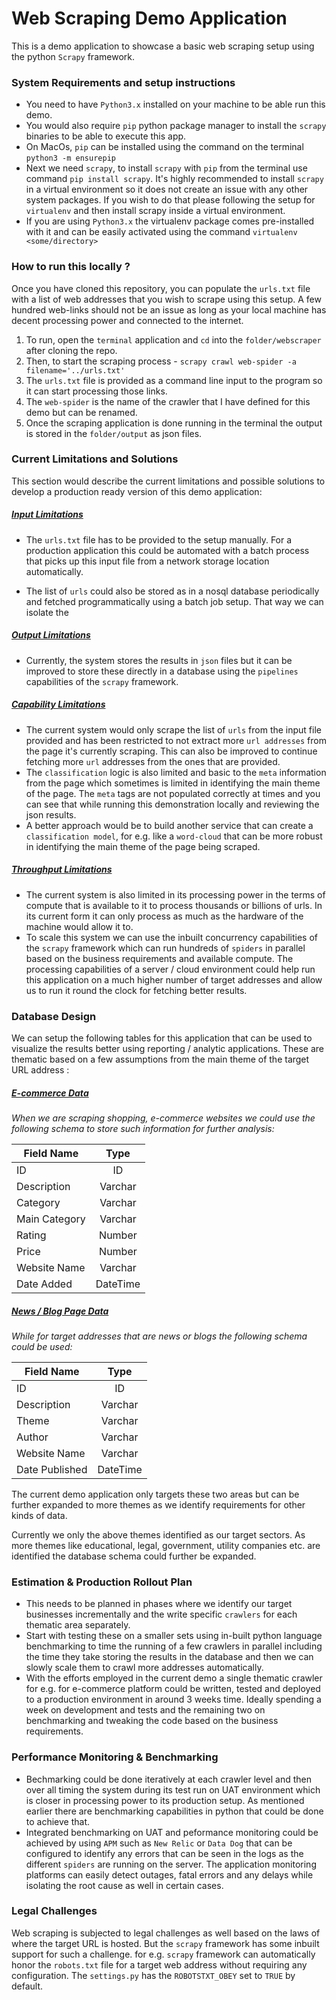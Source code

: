 # Web Scraping Demo Application
This is a demo application to showcase a basic web scraping setup using the python `Scrapy` framework.

### System Requirements and setup instructions
- You need to have `Python3.x` installed on your machine to be able run this demo.
- You would also require `pip` python package manager to install the `scrapy` binaries to be able to execute this app.
- On MacOs, `pip` can be installed using the command on the terminal `python3 -m ensurepip`
- Next we need `scrapy`, to install `scrapy` with `pip` from the terminal use command `pip install scrapy`. It's highly recommended to install `scrapy` in a virtual environment so it does not create an issue with any other system packages. If you wish to do that please following the setup for `virtualenv` and then install scrapy inside a virtual environment. 
- If you are using `Python3.x` the virtualenv package comes pre-installed with it and can be easily activated using the command `virtualenv <some/directory>`

### How to run this locally ?
Once you have cloned this repository, you can populate the `urls.txt` file with a list of web addresses that you wish to scrape using this setup. A few hundred web-links should not be an issue as long as your local machine has decent processing power and connected to the internet.

1. To run, open the `terminal` application and `cd` into the `folder/webscraper` after cloning the repo.
2. Then, to start the scraping process - `scrapy crawl web-spider -a filename='../urls.txt'`
3. The `urls.txt` file is provided as a command line input to the program so it can start processing those links.
4. The `web-spider` is the name of the crawler that I have defined for this demo but can be renamed.
5. Once the scraping application is done running in the terminal the output is stored in the `folder/output` as json files.

### Current Limitations and Solutions
This section would describe the current limitations and possible solutions to develop a production ready version of this demo application:
    
##### <u>Input Limitations</u>
- The `urls.txt` file has to be provided to the setup manually. For a production application this could be automated with a batch process that picks up this input file from a network storage location automatically.

- The list of `urls` could also be stored as in a nosql database periodically and fetched programmatically using a batch job setup. That way we can isolate the 

##### <u>Output Limitations</u>
- Currently, the system stores the results in `json` files but it can be improved to store these directly in a database using the `pipelines` capabilities of the `scrapy` framework.

##### <u>Capability Limitations</u>
- The current system would only scrape the list of `urls` from the input file provided and has been restricted to not extract more `url addresses` from the page it's currently scraping. This can also be improved to continue fetching more `url` addresses from the ones that are provided.
- The `classification` logic is also limited and basic to the `meta` information from the page which sometimes is limited in identifying the main theme of the page. The `meta` tags are not populated correctly at times and you can see that while running this demonstration locally and reviewing the json results.
- A better approach would be to build another service that can create a `classification model`, for e.g. like a `word-cloud` that can be more robust in identifying the main theme of the page being scraped.

##### <u>Throughput Limitations</u>
- The current system is also limited in its processing power in the terms of compute that is available to it to process thousands or billions of urls. In its current form it can only process as much as the hardware of the machine would allow it to.
- To scale this system we can use the inbuilt concurrency capabilities of the `scrapy` framework which can run hundreds of `spiders` in parallel based on the business requirements and available compute. The processing capabilities of a server / cloud environment could help run this application on a much higher number of target addresses and allow us to run it round the clock for fetching better results.

### Database Design
We can setup the following tables for this application that can be used to visualize the results better using reporting / analytic applications. These are thematic based on a few assumptions from the main theme of the target URL address :

##### <u>E-commerce Data</u>
<i>When we are scraping shopping, e-commerce websites we could use the following schema to store such information for further analysis:</i>

| Field Name    |   Type  |
|---------------|:-------:|
| ID            |   ID    |
| Description   | Varchar |
| Category      | Varchar |
| Main Category | Varchar |
| Rating        | Number  |
| Price         | Number  |
| Website Name  | Varchar |
| Date Added    | DateTime|

##### <u>News / Blog Page Data</u>
<i>While for target addresses that are news or blogs the following schema could be used:</i>

| Field Name      |   Type  |
|-----------------|:-------:|
| ID              |   ID    |
| Description     | Varchar |
| Theme           | Varchar |
| Author          | Varchar |
| Website Name    | Varchar |
| Date Published  | DateTime|

The current demo application only targets these two areas but can be further expanded to more themes as we identify requirements for other kinds of data.

Currently we only the above themes identified as our target sectors. As more themes like educational, legal, government, utility companies etc. are identified the database schema could further be expanded.

### Estimation & Production Rollout Plan
- This needs to be planned in phases where we identify our target businesses incrementally and the write specific `crawlers` for each thematic area separately.
- Start with testing these on a smaller sets using in-built python language benchmarking to time the running of a few crawlers in parallel including the time they take storing the results in the database and then we can slowly scale them to crawl more addresses automatically.
- With the efforts employed in the current demo a single thematic crawler for e.g. for e-commerce platform could be written, tested and deployed to a production environment in around 3 weeks time. Ideally spending a week on development and tests and the remaining two on benchmarking and tweaking the code based on the business requirements.

### Performance Monitoring & Benchmarking
- Bechmarking could be done iteratively at each crawler level and then over all timing the system during its test run on UAT environment which is closer in processing power to its production setup. As mentioned earlier there are benchmarking capabilities in python that could be done to achieve that.
- Integrated benchmarking on UAT and peformance monitoring could be achieved by using `APM` such as `New Relic` or `Data Dog` that can be configured to identify any errors that can be seen in the logs as the different `spiders` are running on the server. The application monitoring platforms can easily detect outages, fatal errors and any delays while isolating the root cause as well in certain cases.

### Legal Challenges
Web scraping is subjected to legal challenges as well based on the laws of where the target URL is hosted. But the `scrapy` framework has some inbuilt support for such a challenge. for e.g. `scrapy` framework can automatically honor the `robots.txt` file for a target web address without requiring any configuration. The `settings.py` has the `ROBOTSTXT_OBEY` set to `TRUE` by default. 
